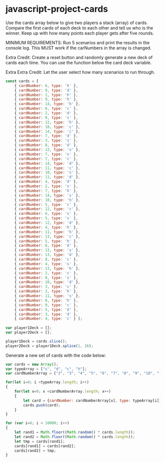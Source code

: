# javascript-project-cards

Use the cards array below to give two players a stack (array) of cards. Compare the first cards of each deck to each other and tell us who is the winner. Keep up with how many points each player gets after five rounds.

MINIMUM REQUIREMENTS:
Run 5 scenarios and print the results in the console log. This MUST work if the carNumbers in the array is changed.

Extra Credit: Create a reset button and randomly generate a new deck of cards each time. You can use the function below the card deck variable.

Extra Extra Credit: Let the user select how many scenarios to run through.

```javascript
const cards = [
    { cardNumber: 6, type: 'h' },
    { cardNumber: 9, type: 'd' },
    { cardNumber: 2, type: 'h' },
    { cardNumber: 9, type: 'h' },
    { cardNumber: 14, type: 'h' },
    { cardNumber: 6, type: 'c' },
    { cardNumber: 2, type: 'd' },
    { cardNumber: 9, type: 's' },
    { cardNumber: 12, type: 'h' },
    { cardNumber: 10, type: 'c' },
    { cardNumber: 14, type: 'c' },
    { cardNumber: 7, type: 'd' },
    { cardNumber: 3, type: 's' },
    { cardNumber: 8, type: 'd' },
    { cardNumber: 12, type: 's' },
    { cardNumber: 7, type: 's' },
    { cardNumber: 7, type: 'c' },
    { cardNumber: 14, type: 'd' },
    { cardNumber: 11, type: 'c' },
    { cardNumber: 10, type: 's' },
    { cardNumber: 11, type: 'd' },
    { cardNumber: 4, type: 'd' },
    { cardNumber: 2, type: 's' },
    { cardNumber: 7, type: 'h' },
    { cardNumber: 14, type: 's' },
    { cardNumber: 10, type: 'h' },
    { cardNumber: 5, type: 'c' },
    { cardNumber: 12, type: 'c' },
    { cardNumber: 6, type: 's' },
    { cardNumber: 5, type: 's' },
    { cardNumber: 12, type: 'd' },
    { cardNumber: 4, type: 'h' },
    { cardNumber: 11, type: 'h' },
    { cardNumber: 13, type: 'c' },
    { cardNumber: 5, type: 'h' },
    { cardNumber: 6, type: 'd' },
    { cardNumber: 13, type: 's' },
    { cardNumber: 13, type: 'd' },
    { cardNumber: 8, type: 'c' },
    { cardNumber: 4, type: 's' },
    { cardNumber: 13, type: 'h' },
    { cardNumber: 2, type: 'c' },
    { cardNumber: 8, type: 's' },
    { cardNumber: 10, type: 'd' },
    { cardNumber: 3, type: 'c' },
    { cardNumber: 3, type: 'h' },
    { cardNumber: 11, type: 's' },
    { cardNumber: 8, type: 'h' },
    { cardNumber: 9, type: 'c' },
    { cardNumber: 5, type: 'd' },
    { cardNumber: 3, type: 'd' },
    { cardNumber: 4, type: 'c' } ];
    
var player1Deck = [];
var player2Deck = [];

player1Deck = cards.slice();
player2Deck = player1Deck.splice(1, 26);
```

Generate a new set of cards with the code below:
```javascript
var cards = new Array();
var typeArray = ["s", "d", "c", "h"];
var cardNumberArray = ["2", "3", "4", "5", "6", "7", "8", "9", "10", "11", "12", "13", "14"];

for(let i=0; i <typeArray.length; i++)
{
    for(let x=0; x <cardNumberArray.length; x++)
    {
        let card = {cardNumber: cardNumberArray[x], type: typeArray[i]};
        cards.push(card);
    }
}

for (var i=0; i < 10000; i++)
{
    let rand1 = Math.floor((Math.random() * cards.length));
    let rand2 = Math.floor((Math.random() * cards.length));
    let tmp = cards[rand1];
    cards[rand1] = cards[rand2];
    cards[rand2] = tmp;
}
```
